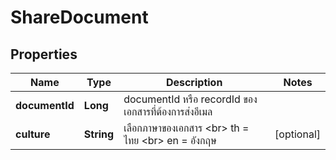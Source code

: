 

# ShareDocument

## Properties

Name | Type | Description | Notes
------------ | ------------- | ------------- | -------------
**documentId** | **Long** | documentId หรือ recordId ของเอกสารที่ต้องการส่งอีเมล | 
**culture** | **String** | เลือกภาษาของเอกสาร &lt;br&gt; th &#x3D; ไทย &lt;br&gt; en &#x3D; อังกฤษ |  [optional]




